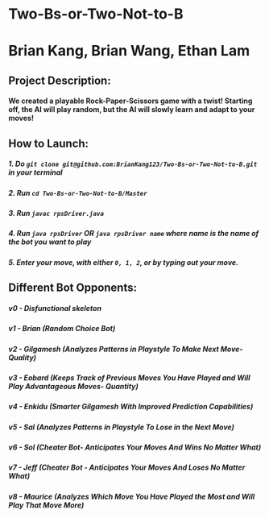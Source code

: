 # Two-Bs-or-Two-Not-to-B
# Brian Kang, Brian Wang, Ethan Lam
## Project Description:
#### We created a playable Rock-Paper-Scissors game with a twist! Starting off, the AI will play random, but the AI will slowly learn and adapt to your moves!

## How to Launch:
##### 1. Do `git clone git@github.com:BrianKang123/Two-Bs-or-Two-Not-to-B.git` in your terminal
##### 2. Run `cd Two-Bs-or-Two-Not-to-B/Master`
##### 3. Run `javac rpsDriver.java`
##### 4. Run `java rpsDriver` OR `java rpsDriver name` where name is the name of the bot you want to play
##### 5. Enter your move, with either `0, 1, 2`, or by typing out your move.

## Different Bot Opponents:
##### v0 - Disfunctional skeleton
##### v1 - Brian (Random Choice Bot)
##### v2 - Gilgamesh (Analyzes Patterns in Playstyle To Make Next Move- Quality)
##### v3 - Eobard (Keeps Track of Previous Moves You Have Played and Will Play Advantageous Moves- Quantity)
##### v4 - Enkidu (Smarter Gilgamesh With Improved Prediction Capabilities)
##### v5 - Sal (Analyzes Patterns in Playstyle To Lose in the Next Move)
##### v6 - Sol (Cheater Bot- Anticipates Your Moves And Wins No Matter What)
##### v7 - Jeff (Cheater Bot - Anticipates Your Moves And Loses No Matter What)
##### v8 - Maurice (Analyzes Which Move You Have Played the Most and Will Play That Move More)
